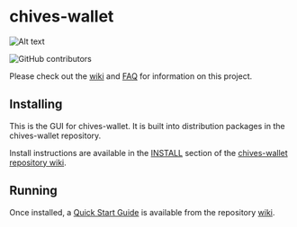 # chives-wallet
![Alt text](https://www.chivescoin.org/img/chives_logo.svg)

![GitHub contributors](https://img.shields.io/github/contributors/HiveProject2021/chives-light-wallet?logo=GitHub)

Please check out the [wiki](https://github.com/HiveProject2021/chives-light-wallet/wiki)
and [FAQ](https://github.com/HiveProject2021/chives-light-wallet/wiki/FAQ) for
information on this project.

## Installing

This is the GUI for chives-wallet. It is built into distribution packages in the chives-wallet repository.

Install instructions are available in the
[INSTALL](https://github.com/HiveProject2021/chives-light-wallet/wiki/INSTALL)
section of the
[chives-wallet repository wiki](https://github.com/HiveProject2021/chives-light-wallet/wiki).

## Running

Once installed, a
[Quick Start Guide](https://github.com/HiveProject2021/chives-light-wallet/wiki/Quick-Start-Guide)
is available from the repository
[wiki](https://github.com/HiveProject2021/chives-light-wallet/wiki).
